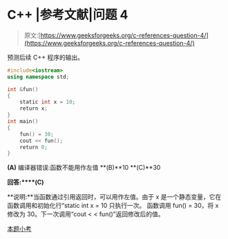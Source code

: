 # C++ |参考文献|问题 4

> 原文:[https://www.geeksforgeeks.org/c-references-question-4/](https://www.geeksforgeeks.org/c-references-question-4/)

预测后续 C++ 程序的输出。

```cpp
#include<iostream>
using namespace std;

int &fun()
{
    static int x = 10;
    return x;
}
int main()
{
    fun() = 30;
    cout << fun();
    return 0;
}
```

**(A)** 编译器错误:函数不能用作左值
**(B)**10
**(C)**30

**回答:****(C)**

**说明:**当函数通过引用返回时，可以用作左值。由于 x 是一个静态变量，它在函数调用和初始化行“static int x = 10 只执行一次。
函数调用 fun() = 30，将 x 修改为 30。下一次调用“cout < < fun()”返回修改后的值。

[本题小考](https://www.geeksforgeeks.org/quiz-corner-gq/)
